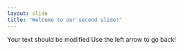 ```yaml
---
layout: slide
title: "Welcome to our second slide!"
---
```

Your text should be modified
Use the left arrow to go back!
